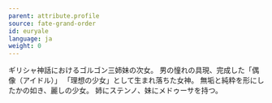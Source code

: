 ```yaml
---
parent: attribute.profile
source: fate-grand-order
id: euryale
language: ja
weight: 0
---
```


ギリシャ神話におけるゴルゴン三姉妹の次女。
男の憧れの具現、完成した「偶像（アイドル）」
「理想の少女」として生まれ落ちた女神。
無垢と純粋を形にしたかの如き、麗しの少女。
姉にステンノ、妹にメドゥーサを持つ。
